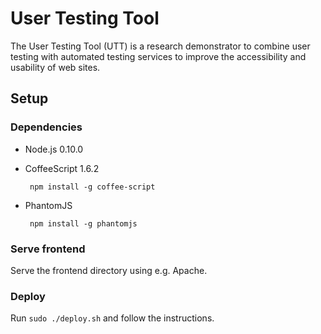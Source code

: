 # User Testing Tool

The User Testing Tool (UTT) is a research demonstrator to combine user testing with automated testing services to improve the accessibility and usability of web sites.

## Setup

### Dependencies

-  Node.js 0.10.0
-  CoffeeScript 1.6.2

        npm install -g coffee-script

-  PhantomJS

        npm install -g phantomjs

### Serve frontend

Serve the frontend directory using e.g. Apache.

### Deploy

Run `sudo ./deploy.sh` and follow the instructions.
